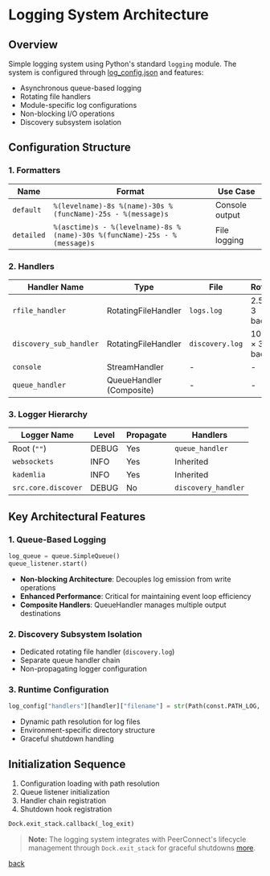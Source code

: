 # Logging System Architecture

## Overview

Simple logging system using Python's standard `logging` module. The system is configured
through [log_config.json](/config/log_config.json) and features:

- Asynchronous queue-based logging
- Rotating file handlers
- Module-specific log configurations
- Non-blocking I/O operations
- Discovery subsystem isolation

## Configuration Structure

### 1. Formatters

| Name       | Format                                                                    | Use Case       |
|------------|---------------------------------------------------------------------------|----------------|
| `default`  | `%(levelname)-8s %(name)-30s %(funcName)-25s - %(message)s`               | Console output |
| `detailed` | `%(asctime)s - %(levelname)-8s %(name)-30s %(funcName)-25s - %(message)s` | File logging   |

### 2. Handlers

| Handler Name            | Type                     | File            | Rotation          |
|-------------------------|--------------------------|-----------------|-------------------|
| `rfile_handler`         | RotatingFileHandler      | `logs.log`      | 2.5MB × 3 backups |
| `discovery_sub_handler` | RotatingFileHandler      | `discovery.log` | 100KB × 3 backups |
| `console`               | StreamHandler            | -               | -                 |
| `queue_handler`         | QueueHandler (Composite) | -               | -                 |

### 3. Logger Hierarchy

| Logger Name         | Level | Propagate | Handlers            |
|---------------------|-------|-----------|---------------------|
| Root (`""`)         | DEBUG | Yes       | `queue_handler`     |
| `websockets`        | INFO  | Yes       | Inherited           |
| `kademlia`          | INFO  | Yes       | Inherited           |
| `src.core.discover` | DEBUG | No        | `discovery_handler` |

## Key Architectural Features

### 1. Queue-Based Logging

```python
log_queue = queue.SimpleQueue()
queue_listener.start()
```

- **Non-blocking Architecture**: Decouples log emission from write operations
- **Enhanced Performance**: Critical for maintaining event loop efficiency
- **Composite Handlers**: QueueHandler manages multiple output destinations

### 2. Discovery Subsystem Isolation

- Dedicated rotating file handler (`discovery.log`)
- Separate queue handler chain
- Non-propagating logger configuration

### 3. Runtime Configuration

```python
log_config["handlers"][handler]["filename"] = str(Path(const.PATH_LOG, ...))
```

- Dynamic path resolution for log files
- Environment-specific directory structure
- Graceful shutdown handling

## Initialization Sequence

1. Configuration loading with path resolution
2. Queue listener initialization
3. Handler chain registration
4. Shutdown hook registration

```python
Dock.exit_stack.callback(_log_exit)
```

> **Note:** The logging system integrates with PeerConnect's lifecycle management through `Dock.exit_stack` for graceful
> shutdowns [more](/docs/core/public.md).

[back](/docs/managers)
